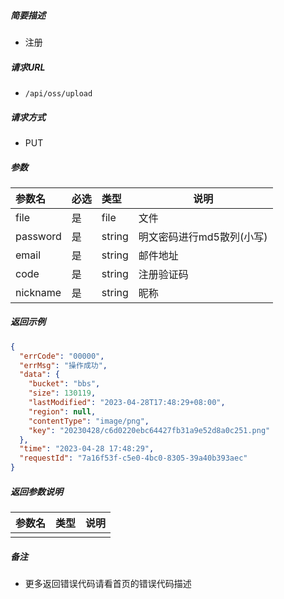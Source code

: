 ##### 简要描述

- 注册

##### 请求URL
- ` /api/oss/upload `

##### 请求方式
- PUT

##### 参数

| 参数名      |必选| 类型     | 说明              |
|:---------|:---|:-------|-----------------|
| file     |是  | file   | 文件              |
| password |是  | string | 明文密码进行md5散列(小写) |
| email    |是  | string | 邮件地址            |
| code     |是  | string | 注册验证码           |
| nickname |是  | string | 昵称              |

##### 返回示例

````json
{
  "errCode": "00000",
  "errMsg": "操作成功",
  "data": {
    "bucket": "bbs",
    "size": 130119,
    "lastModified": "2023-04-28T17:48:29+08:00",
    "region": null,
    "contentType": "image/png",
    "key": "20230428/c6d0220ebc64427fb31a9e52d8a0c251.png"
  },
  "time": "2023-04-28 17:48:29",
  "requestId": "7a16f53f-c5e0-4bc0-8305-39a40b393aec"
}
````

##### 返回参数说明

|参数名|类型|说明|
|:-----  |:-----|-----                           |
| |   |  |

##### 备注

- 更多返回错误代码请看首页的错误代码描述




